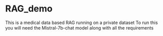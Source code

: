 # RAG_demo
This is a medical data based RAG running on a private dataset
To run this you will need the Mistral-7b-chat model along with all the requirements
